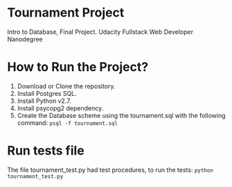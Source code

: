 # Tournament Project
Intro to Database, Final Project. Udacity Fullstack Web Developer Nanodegree

# How to Run the Project?

  1. Download or Clone the repository.
  2. Install Postgres SQL.
  3. Install Python v2.7.
  4. Install psycopg2 dependency.
  5. Create the Database scheme using the tournament.sql with the following command: `psql -f tournament.sql`
  
# Run tests file

The file tournament_test.py had test procedures, to run the tests:
`python tournament_test.py`

